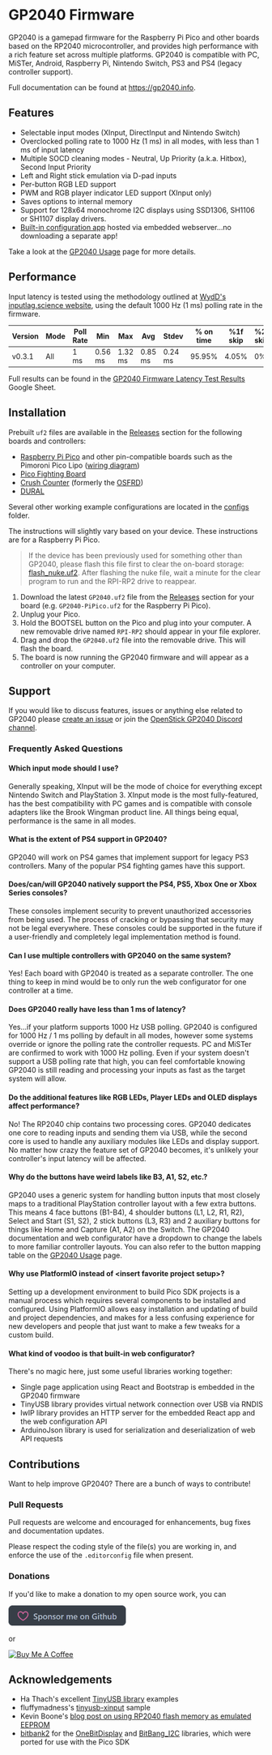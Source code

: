 # GP2040 Firmware

GP2040 is a gamepad firmware for the Raspberry Pi Pico and other boards based on the RP2040 microcontroller, and provides high performance with a rich feature set across multiple platforms. GP2040 is compatible with PC, MiSTer, Android, Raspberry Pi, Nintendo Switch, PS3 and PS4 (legacy controller support).

Full documentation can be found at <https://gp2040.info>.

## Features

* Selectable input modes (XInput, DirectInput and Nintendo Switch)
* Overclocked polling rate to 1000 Hz (1 ms) in all modes, with less than 1 ms of input latency
* Multiple SOCD cleaning modes - Neutral, Up Priority (a.k.a. Hitbox), Second Input Priority
* Left and Right stick emulation via D-pad inputs
* Per-button RGB LED support
* PWM and RGB player indicator LED support (XInput only)
* Saves options to internal memory
* Support for 128x64 monochrome I2C displays using SSD1306, SH1106 or SH1107 display drivers.
* [Built-in configuration app](https://gp2040.info/#/web-configurator) hosted via embedded webserver...no downloading a separate app!

Take a look at the [GP2040 Usage](https://gp2040.info/#/usage) page for more details.

## Performance

Input latency is tested using the methodology outlined at [WydD's inputlag.science website](https://inputlag.science/controller/methodology), using the default 1000 Hz (1 ms) polling rate in the firmware.

| Version | Mode | Poll Rate | Min | Max | Avg | Stdev | % on time | %1f skip | %2f skip |
| - | - | - | - | - | - | - | - | - | - |
| v0.3.1 | All | 1 ms | 0.56 ms | 1.32 ms | 0.85 ms | 0.24 ms | 95.95% | 4.05% | 0% |

Full results can be found in the [GP2040 Firmware Latency Test Results](https://docs.google.com/spreadsheets/d/1eeX0SCOYnUDZMYzt_69wDpjnB_XUtvsfvHJYxxgTj28/edit#gid=1559471406) Google Sheet.

## Installation

Prebuilt `uf2` files are available in the [Releases](https://github.com/FeralAI/GP2040/releases) section for the following boards and controllers:

* [Raspberry Pi Pico](https://github.com/FeralAI/GP2040/tree/main/configs/Pico) and other pin-compatible boards such as the Pimoroni Pico Lipo ([wiring diagram](https://raw.githubusercontent.com/FeralAI/GP2040/main/configs/Pico/assets/PinMapping.png))
* [Pico Fighting Board](https://github.com/FeralAI/GP2040-Config-PicoFightingBoard/)
* [Crush Counter](https://github.com/FeralAI/GP2040/tree/main/configs/CrushCounter) (formerly the [OSFRD](https://github.com/FeralAI/GP2040/tree/main/configs/OSFRD))
* [DURAL](https://github.com/FeralAI/GP2040/tree/main/configs/DURAL)

Several other working example configurations are located in the [configs](https://github.com/FeralAI/GP2040/tree/main/configs) folder.

The instructions will slightly vary based on your device. These instructions are for a Raspberry Pi Pico.

> If the device has been previously used for something other than GP2040, please flash this file first to clear the on-board storage: [flash_nuke.uf2](docs/downloads/flash_nuke.uf2). After flashing the nuke file, wait a minute for the clear program to run and the RPI-RP2 drive to reappear.

1. Download the latest `GP2040.uf2` file from the [Releases](https://github.com/FeralAI/GP2040/releases) section for your board (e.g. `GP2040-PiPico.uf2` for the Raspberry Pi Pico).
1. Unplug your Pico.
1. Hold the BOOTSEL button on the Pico and plug into your computer. A new removable drive named `RPI-RP2` should appear in your file explorer.
1. Drag and drop the `GP2040.uf2` file into the removable drive. This will flash the board.
1. The board is now running the GP2040 firmware and will appear as a controller on your computer.

## Support

If you would like to discuss features, issues or anything else related to GP2040 please [create an issue](https://github.com/FeralAI/GP2040/issues/new) or join the [OpenStick GP2040 Discord channel](https://discord.gg/KyQCHcjwJ2).

### Frequently Asked Questions

#### Which input mode should I use?

Generally speaking, XInput will be the mode of choice for everything except Nintendo Switch and PlayStation 3. XInput mode is the most fully-featured, has the best compatibility with PC games and is compatible with console adapters like the Brook Wingman product line. All things being equal, performance is the same in all modes.

#### What is the extent of PS4 support in GP2040?

GP2040 will work on PS4 games that implement support for legacy PS3 controllers. Many of the popular PS4 fighting games have this support.

#### Does/can/will GP2040 natively support the PS4, PS5, Xbox One or Xbox Series consoles?

These consoles implement security to prevent unauthorized accessories from being used. The process of cracking or bypassing that security may not be legal everywhere. These consoles could be supported in the future if a user-friendly and completely legal implementation method is found.

#### Can I use multiple controllers with GP2040 on the same system?

Yes! Each board with GP2040 is treated as a separate controller. The one thing to keep in mind would be to only run the web configurator for one controller at a time.

#### Does GP2040 really have less than 1 ms of latency?

Yes...if your platform supports 1000 Hz USB polling. GP2040 is configured for 1000 Hz / 1 ms polling by default in all modes, however some systems override or ignore the polling rate the controller requests. PC and MiSTer are confirmed to work with 1000 Hz polling. Even if your system doesn't support a USB polling rate that high, you can feel comfortable knowing GP2040 is still reading and processing your inputs as fast as the target system will allow.

#### Do the additional features like RGB LEDs, Player LEDs and OLED displays affect performance?

No! The RP2040 chip contains two processing cores. GP2040 dedicates one core to reading inputs and sending them via USB, while the second core is used to handle any auxiliary modules like LEDs and display support. No matter how crazy the feature set of GP2040 becomes, it's unlikely your controller's input latency will be affected.

#### Why do the buttons have weird labels like B3, A1, S2, etc.?

GP2040 uses a generic system for handling button inputs that most closely maps to a traditional PlayStation controller layout with a few extra buttons. This means 4 face buttons (B1-B4), 4 shoulder buttons (L1, L2, R1, R2), Select and Start (S1, S2), 2 stick buttons (L3, R3) and 2 auxiliary buttons for things like Home and Capture (A1, A2) on the Switch. The GP2040 documentation and web configurator have a dropdown to change the labels to more familiar controller layouts. You can also refer to the button mapping table on the [GP2040 Usage](https://gp2040.info/#/usage?id=buttons) page.

#### Why use PlatformIO instead of \<insert favorite project setup\>?

Setting up a development environment to build Pico SDK projects is a manual process which requires several components to be installed and configured. Using PlatformIO allows easy installation and updating of build and project dependencies, and makes for a less confusing experience for new developers and people that just want to make a few tweaks for a custom build.

#### What kind of voodoo is that built-in web configurator?

There's no magic here, just some useful libraries working together:

* Single page application using React and Bootstrap is embedded in the GP2040 firmware
* TinyUSB library provides virtual network connection over USB via RNDIS
* lwIP library provides an HTTP server for the embedded React app and the web configuration API
* ArduinoJson library is used for serialization and deserialization of web API requests

## Contributions

Want to help improve GP2040? There are a bunch of ways to contribute!

### Pull Requests

Pull requests are welcome and encouraged for enhancements, bug fixes and documentation updates.

Please respect the coding style of the file(s) you are working in, and enforce the use of the `.editorconfig` file when present.

### Donations

If you'd like to make a donation to my open source work, you can

<a href=""><img src=".github/assets/github-sponsor-dimmed.png" alt="Sponsor Feral AI on Github" style="height: 40px !important;" ></a>

or

<a href="https://www.buymeacoffee.com/feralai" target="_blank"><img src="https://www.buymeacoffee.com/assets/img/custom_images/orange_img.png" alt="Buy Me A Coffee" style="height: 40px !important;" ></a>

## Acknowledgements

* Ha Thach's excellent [TinyUSB library](https://github.com/hathach/tinyusb) examples
* fluffymadness's [tinyusb-xinput](https://github.com/fluffymadness/tinyusb-xinput) sample
* Kevin Boone's [blog post on using RP2040 flash memory as emulated EEPROM](https://kevinboone.me/picoflash.html)
* [bitbank2](https://github.com/bitbank2) for the [OneBitDisplay](https://github.com/bitbank2/OneBitDisplay) and [BitBang_I2C](https://github.com/bitbank2/BitBang_I2C) libraries, which were ported for use with the Pico SDK
